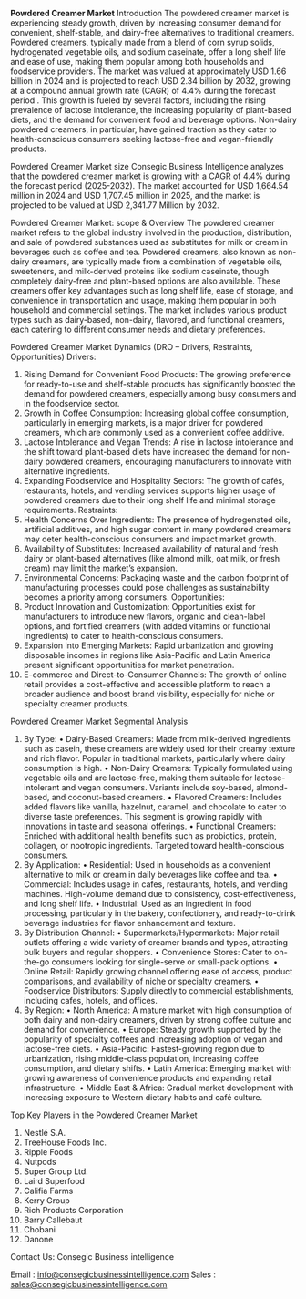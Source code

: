 **Powdered Creamer Market**
Introduction 
The powdered creamer market is experiencing steady growth, driven by increasing consumer demand for convenient, shelf-stable, and dairy-free alternatives to traditional creamers. Powdered creamers, typically made from a blend of corn syrup solids, hydrogenated vegetable oils, and sodium caseinate, offer a long shelf life and ease of use, making them popular among both households and foodservice providers. The market was valued at approximately USD 1.66 billion in 2024 and is projected to reach USD 2.34 billion by 2032, growing at a compound annual growth rate (CAGR) of 4.4% during the forecast period .
This growth is fueled by several factors, including the rising prevalence of lactose intolerance, the increasing popularity of plant-based diets, and the demand for convenient food and beverage options. Non-dairy powdered creamers, in particular, have gained traction as they cater to health-conscious consumers seeking lactose-free and vegan-friendly products.  

Powdered Creamer Market size
Consegic Business Intelligence analyzes that the powdered creamer market is growing with a CAGR of 4.4% during the forecast period (2025-2032). The market accounted for USD 1,664.54 million in 2024 and USD 1,707.45 million in 2025, and the market is projected to be valued at USD 2,341.77 Million by 2032.

Powdered Creamer Market: scope & Overview
The powdered creamer market refers to the global industry involved in the production, distribution, and sale of powdered substances used as substitutes for milk or cream in beverages such as coffee and tea. Powdered creamers, also known as non-dairy creamers, are typically made from a combination of vegetable oils, sweeteners, and milk-derived proteins like sodium caseinate, though completely dairy-free and plant-based options are also available.
These creamers offer key advantages such as long shelf life, ease of storage, and convenience in transportation and usage, making them popular in both household and commercial settings. The market includes various product types such as dairy-based, non-dairy, flavored, and functional creamers, each catering to different consumer needs and dietary preferences.
 
Powdered Creamer Market Dynamics (DRO – Drivers, Restraints, Opportunities)
Drivers:
1.	Rising Demand for Convenient Food Products: The growing preference for ready-to-use and shelf-stable products has significantly boosted the demand for powdered creamers, especially among busy consumers and in the foodservice sector.
2.	Growth in Coffee Consumption: Increasing global coffee consumption, particularly in emerging markets, is a major driver for powdered creamers, which are commonly used as a convenient coffee additive.
3.	Lactose Intolerance and Vegan Trends: A rise in lactose intolerance and the shift toward plant-based diets have increased the demand for non-dairy powdered creamers, encouraging manufacturers to innovate with alternative ingredients.
4.	Expanding Foodservice and Hospitality Sectors: The growth of cafés, restaurants, hotels, and vending services supports higher usage of powdered creamers due to their long shelf life and minimal storage requirements.
Restraints:
1.	Health Concerns Over Ingredients: The presence of hydrogenated oils, artificial additives, and high sugar content in many powdered creamers may deter health-conscious consumers and impact market growth.
2.	Availability of Substitutes: Increased availability of natural and fresh dairy or plant-based alternatives (like almond milk, oat milk, or fresh cream) may limit the market’s expansion.
3.	Environmental Concerns: Packaging waste and the carbon footprint of manufacturing processes could pose challenges as sustainability becomes a priority among consumers.
Opportunities:
1.	Product Innovation and Customization: Opportunities exist for manufacturers to introduce new flavors, organic and clean-label options, and fortified creamers (with added vitamins or functional ingredients) to cater to health-conscious consumers.
2.	Expansion into Emerging Markets: Rapid urbanization and growing disposable incomes in regions like Asia-Pacific and Latin America present significant opportunities for market penetration.
3.	E-commerce and Direct-to-Consumer Channels: The growth of online retail provides a cost-effective and accessible platform to reach a broader audience and boost brand visibility, especially for niche or specialty creamer products.

Powdered Creamer Market Segmental Analysis
1. By Type:
•	Dairy-Based Creamers: Made from milk-derived ingredients such as casein, these creamers are widely used for their creamy texture and rich flavor. Popular in traditional markets, particularly where dairy consumption is high.
•	Non-Dairy Creamers: Typically formulated using vegetable oils and are lactose-free, making them suitable for lactose-intolerant and vegan consumers. Variants include soy-based, almond-based, and coconut-based creamers.
•	Flavored Creamers: Includes added flavors like vanilla, hazelnut, caramel, and chocolate to cater to diverse taste preferences. This segment is growing rapidly with innovations in taste and seasonal offerings.
•	Functional Creamers: Enriched with additional health benefits such as probiotics, protein, collagen, or nootropic ingredients. Targeted toward health-conscious consumers.
2. By Application:
•	Residential: Used in households as a convenient alternative to milk or cream in daily beverages like coffee and tea.
•	Commercial: Includes usage in cafes, restaurants, hotels, and vending machines. High-volume demand due to consistency, cost-effectiveness, and long shelf life.
•	Industrial: Used as an ingredient in food processing, particularly in the bakery, confectionery, and ready-to-drink beverage industries for flavor enhancement and texture.
3. By Distribution Channel:
•	Supermarkets/Hypermarkets: Major retail outlets offering a wide variety of creamer brands and types, attracting bulk buyers and regular shoppers.
•	Convenience Stores: Cater to on-the-go consumers looking for single-serve or small-pack options.
•	Online Retail: Rapidly growing channel offering ease of access, product comparisons, and availability of niche or specialty creamers.
•	Foodservice Distributors: Supply directly to commercial establishments, including cafes, hotels, and offices.
4. By Region:
•	North America: A mature market with high consumption of both dairy and non-dairy creamers, driven by strong coffee culture and demand for convenience.
•	Europe: Steady growth supported by the popularity of specialty coffees and increasing adoption of vegan and lactose-free diets.
•	Asia-Pacific: Fastest-growing region due to urbanization, rising middle-class population, increasing coffee consumption, and dietary shifts.
•	Latin America: Emerging market with growing awareness of convenience products and expanding retail infrastructure.
•	Middle East & Africa: Gradual market development with increasing exposure to Western dietary habits and café culture.

Top Key Players in the Powdered Creamer Market  
1.	Nestlé S.A.
2.	TreeHouse Foods Inc.
3.	Ripple Foods
4.	Nutpods
5.	Super Group Ltd.
6.	Laird Superfood
7.	Califia Farms
8.	Kerry Group
9.	Rich Products Corporation
10.	Barry Callebaut
11.	Chobani
12.	Danone

Contact Us:
Consegic Business intelligence 

Email :   info@consegicbusinessintelligence.com
           Sales :  sales@consegicbusinessintelligence.com

